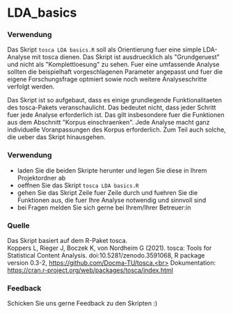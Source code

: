# LDA_basics

### Verwendung
Das Skript `tosca LDA basics.R` soll als Orientierung fuer eine simple LDA-Analyse mit tosca dienen. Das Skript ist ausdruecklich als "Grundgeruest" und nicht als "Komplettloesung" zu sehen. Fuer eine umfassende Analyse sollten die beispielhaft vorgeschlagenen Parameter angepasst und fuer die eigene Forschungsfrage optmiert sowie noch weitere Analyseschritte verfolgt werden.

Das Skript ist so aufgebaut, dass es einige grundlegende Funktionalitaeten des tosca-Pakets veranschaulicht. Das bedeutet nicht, dass jeder Schritt fuer jede Analyse erforderlich ist. Das gilt insbesondere fuer die Funktionen aus dem Abschnitt "Korpus einschraenken". Jede Analyse macht ganz individuelle Voranpassungen des Korpus erforderlich. Zum Teil auch solche, die ueber das Skript hinausgehen.

### Verwendung
* laden Sie die beiden Skripte herunter und legen Sie diese in Ihrem Projektordner ab
* oeffnen Sie das Skript `tosca LDA basics.R`
* gehen Sie das Skript Zeile fuer Zeile durch und fuehren Sie die Funktionen aus, die fuer Ihre Analyse notwendig und sinnvoll sind
* bei Fragen melden Sie sich gerne bei Ihrem/Ihrer Betreuer:in

### Quelle
Das Skript basiert auf dem R-Paket tosca.<br>
Koppers L, Rieger J, Boczek K, von Nordheim G (2021). tosca: Tools for Statistical Content Analysis. doi:10.5281/zenodo.3591068, R package version 0.3-2, https://github.com/Docma-TU/tosca.<br>
Dokumentation: https://cran.r-project.org/web/packages/tosca/index.html


### Feedback
Schicken Sie uns gerne Feedback zu den Skripten :)
